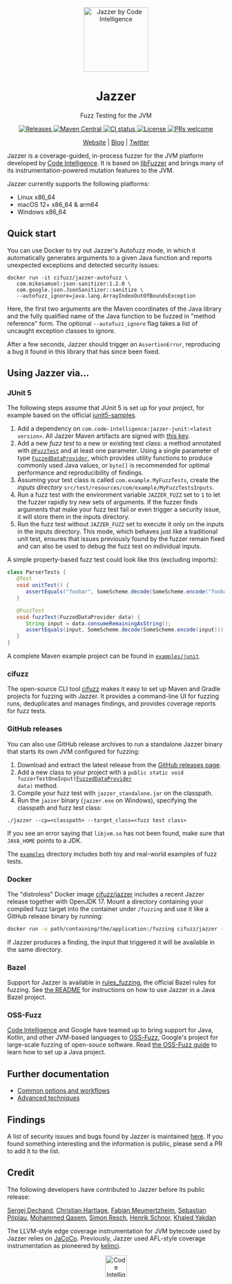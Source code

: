 <div align="center">
  <a href="https://code-intelligence.com"><img src="https://www.code-intelligence.com/hubfs/Logos/CI%20Logos/Jazzer_einfach.png" height=150px alt="Jazzer by Code Intelligence">
</a>
  <h1>Jazzer</h1>
  <p>Fuzz Testing for the JVM</p>
  <a href="https://github.com/CodeIntelligenceTesting/jazzer/releases">
    <img src="https://img.shields.io/github/v/release/CodeIntelligenceTesting/jazzer" alt="Releases">
  </a>
  <a href="https://search.maven.org/search?q=g:com.code-intelligence%20a:jazzer">
    <img src="https://img.shields.io/maven-central/v/com.code-intelligence/jazzer" alt="Maven Central">
  </a>
  <a href="https://github.com/CodeIntelligenceTesting/jazzer/actions/workflows/run-all-tests.yml?query=branch%3Amain">
    <img src="https://img.shields.io/github/actions/workflow/status/CodeIntelligenceTesting/jazzer/run-all-tests.yml?branch=main&logo=github" alt="CI status">
  </a>
  <a href="https://github.com/CodeIntelligenceTesting/jazzer/blob/main/LICENSE">
    <img src="https://img.shields.io/github/license/CodeIntelligenceTesting/jazzer" alt="License">
  </a>
  <a href="https://github.com/CodeIntelligenceTesting/jazzer/blob/main/CONTRIBUTING.md">
    <img src="https://img.shields.io/badge/PRs-welcome-brightgreen.svg" alt="PRs welcome" />
  </a>

  <br />

<a href="https://www.code-intelligence.com/" target="_blank">Website</a>
|
<a href="https://www.code-intelligence.com/blog" target="_blank">Blog</a>
|
<a href="https://twitter.com/CI_Fuzz" target="_blank">Twitter</a>
</div>

Jazzer is a coverage-guided, in-process fuzzer for the JVM platform developed by [Code Intelligence](https://code-intelligence.com).
It is based on [libFuzzer](https://llvm.org/docs/LibFuzzer.html) and brings many of its instrumentation-powered mutation features to the JVM.

Jazzer currently supports the following platforms:
* Linux x86_64
* macOS 12+ x86_64 & arm64
* Windows x86_64

## Quick start

You can use Docker to try out Jazzer's Autofuzz mode, in which it automatically generates arguments to a given Java function and reports unexpected exceptions and detected security issues:

```
docker run -it cifuzz/jazzer-autofuzz \
   com.mikesamuel:json-sanitizer:1.2.0 \
   com.google.json.JsonSanitizer::sanitize \
   --autofuzz_ignore=java.lang.ArrayIndexOutOfBoundsException
```

Here, the first two arguments are the Maven coordinates of the Java library and the fully qualified name of the Java function to be fuzzed in "method reference" form.
The optional `--autofuzz_ignore` flag takes a list of uncaught exception classes to ignore.

After a few seconds, Jazzer should trigger an `AssertionError`, reproducing a bug it found in this library that has since been fixed.

## Using Jazzer via...

### JUnit 5

The following steps assume that JUnit 5 is set up for your project, for example based on the official [junit5-samples](https://github.com/junit-team/junit5-samples).

1. Add a dependency on `com.code-intelligence:jazzer-junit:<latest version>`.
   All Jazzer Maven artifacts are signed with [this key](deploy/maven.pub).
2. Add a new *fuzz test* to a new or existing test class: a method annotated with [`@FuzzTest`](https://codeintelligencetesting.github.io/jazzer-docs/jazzer-junit/com/code_intelligence/jazzer/junit/FuzzTest.html) and at least one parameter.
   Using a single parameter of type [`FuzzedDataProvider`](https://codeintelligencetesting.github.io/jazzer-docs/jazzer-api/com/code_intelligence/jazzer/api/FuzzedDataProvider.html), which provides utility functions to produce commonly used Java values, or `byte[]` is recommended for optimal performance and reproducibility of findings.
3. Assuming your test class is called `com.example.MyFuzzTests`, create the *inputs directory* `src/test/resources/com/example/MyFuzzTestsInputs`.
4. Run a fuzz test with the environment variable `JAZZER_FUZZ` set to `1` to let the fuzzer rapidly try new sets of arguments.
   If the fuzzer finds arguments that make your fuzz test fail or even trigger a security issue, it will store them in the inputs directory.
5. Run the fuzz test without `JAZZER_FUZZ` set to execute it only on the inputs in the inputs directory.
   This mode, which behaves just like a traditional unit test, ensures that issues previously found by the fuzzer remain fixed and can also be used to debug the fuzz test on individual inputs.

A simple property-based fuzz test could look like this (excluding imports):

```java
class ParserTests {
   @Test
   void unitTest() {
      assertEquals("foobar", SomeScheme.decode(SomeScheme.encode("foobar")));
   }

   @FuzzTest
   void fuzzTest(FuzzedDataProvider data) {
      String input = data.consumeRemainingAsString();
      assertEquals(input, SomeScheme.decode(SomeScheme.encode(input)));
   }
}
```

A complete Maven example project can be found in [`examples/junit`](examples/junit).

### cifuzz

The open-source CLI tool [cifuzz](https://github.com/CodeIntelligenceTesting/cifuzz) makes it easy to set up Maven and Gradle projects for fuzzing with Jazzer.
It provides a command-line UI for fuzzing runs, deduplicates and manages findings, and provides coverage reports for fuzz tests.

### GitHub releases

You can also use GitHub release archives to run a standalone Jazzer binary that starts its own JVM configured for fuzzing:

1. Download and extract the latest release from the [GitHub releases page](https://github.com/CodeIntelligenceTesting/jazzer/releases).
2. Add a new class to your project with a <code>public static void fuzzerTestOneInput(<a href="https://codeintelligencetesting.github.io/jazzer-docs/jazzer-api/com/code_intelligence/jazzer/api/FuzzedDataProvider.html">FuzzedDataProvider</a> data)</code> method.
3. Compile your fuzz test with `jazzer_standalone.jar` on the classpath.
4. Run the `jazzer` binary (`jazzer.exe` on Windows), specifying the classpath and fuzz test class:

```shell
./jazzer --cp=<classpath> --target_class=<fuzz test class>
```

If you see an error saying that `libjvm.so` has not been found, make sure that `JAVA_HOME` points to a JDK.

The [`examples`](examples/src/main/java/com/example) directory includes both toy and real-world examples of fuzz tests.

### Docker

The "distroless" Docker image [cifuzz/jazzer](https://hub.docker.com/r/cifuzz/jazzer) includes a recent Jazzer release together with OpenJDK 17.
Mount a directory containing your compiled fuzz target into the container under `/fuzzing` and use it like a GitHub release binary by running:

```sh
docker run -v path/containing/the/application:/fuzzing cifuzz/jazzer --cp=<classpath> --target_class=<fuzz test class>
```

If Jazzer produces a finding, the input that triggered it will be available in the same directory.

### Bazel

Support for Jazzer is available in [rules_fuzzing](https://github.com/bazelbuild/rules_fuzzing), the official Bazel rules for fuzzing.
See [the README](https://github.com/bazelbuild/rules_fuzzing#java-fuzzing) for instructions on how to use Jazzer in a Java Bazel project.

### OSS-Fuzz

[Code Intelligence](https://code-intelligence.com) and Google have teamed up to bring support for Java, Kotlin, and other JVM-based languages to [OSS-Fuzz](https://github.com/google/oss-fuzz), Google's project for large-scale fuzzing of open-souce software.
Read [the OSS-Fuzz guide](https://google.github.io/oss-fuzz/getting-started/new-project-guide/jvm-lang/) to learn how to set up a Java project.

## Further documentation

* [Common options and workflows](docs/common.md)
* [Advanced techniques](docs/advanced.md)

## Findings

A list of security issues and bugs found by Jazzer is maintained [here](docs/findings.md).
If you found something interesting and the information is public, please send a PR to add it to the list.

## Credit

The following developers have contributed to Jazzer before its public release:

[Sergej Dechand](https://github.com/serj),
[Christian Hartlage](https://github.com/dende),
[Fabian Meumertzheim](https://github.com/fmeum),
[Sebastian Pöplau](https://github.com/sebastianpoeplau),
[Mohammed Qasem](https://github.com/mohqas),
[Simon Resch](https://github.com/simonresch),
[Henrik Schnor](https://github.com/henrikschnor),
[Khaled Yakdan](https://github.com/kyakdan)

The LLVM-style edge coverage instrumentation for JVM bytecode used by Jazzer relies on [JaCoCo](https://github.com/jacoco/jacoco).
Previously, Jazzer used AFL-style coverage instrumentation as pioneered by [kelinci](https://github.com/isstac/kelinci).

<p align="center">
<a href="https://www.code-intelligence.com"><img src="https://www.code-intelligence.com/hubfs/Logos/CI%20Logos/CI_Header_GitHub_quer.jpeg" height=50px alt="Code Intelligence logo"></a>
</p>

[`FuzzedDataProvider`]: https://codeintelligencetesting.github.io/jazzer-docs/jazzer-api/com/code_intelligence/jazzer/api/FuzzedDataProvider.html
